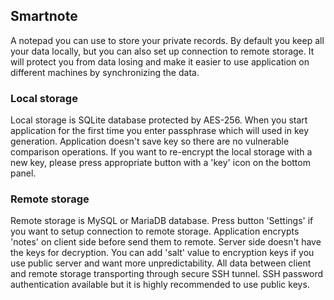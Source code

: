 ## Smartnote
A notepad you can use to store your private records.
By default you keep all your data locally, but you can also set up connection to remote storage.
It will protect you from data losing and make it easier to use application on different machines by synchronizing the data.

### Local storage 
Local storage is SQLite database protected by AES-256.
When you start application for the first time you enter passphrase which will used in key generation.
Application doesn't save key so there are no vulnerable comparison operations.
If you want to re-encrypt the local storage with a new key, please press appropriate button with a 'key' icon on the bottom panel.

### Remote storage
Remote storage is MySQL or MariaDB database. 
Press button 'Settings' if you want to setup connection to remote storage.
Application encrypts 'notes' on client side before send them to remote. 
Server side doesn't have the keys for decryption.
You can add 'salt' value to encryption keys if you use public server and want more unpredictability.
All data between client and remote storage transporting through secure SSH tunnel.
SSH password authentication available but it is highly recommended to use public keys.
